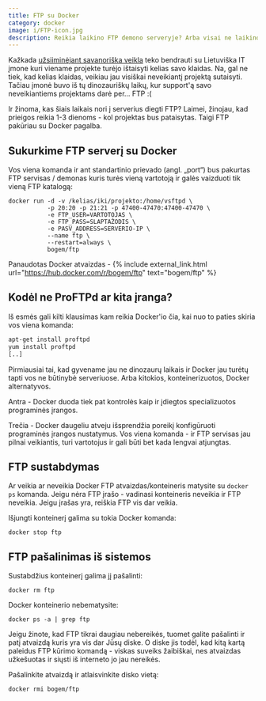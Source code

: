 ```yaml
---
title: FTP su Docker
category: docker
image: i/FTP-icon.jpg
description: Reikia laikino FTP demono serveryje? Arba visai ne laikino, bet konfigūruojamo FTP serviso Jūsų klientams? Su Docker pagalba tai tik kelios sekundės.
---
```


Kažkada [užsiiminėjant savanoriška veikla](/remigijus-jarmalavicius) teko bendrauti su Lietuviška IT įmone kuri viename projekte turėjo ištaisyti kelias savo klaidas. Na, gal ne tiek, kad kelias klaidas, veikiau jau visiškai neveikiantį projektą sutaisyti. Tačiau įmonė buvo iš tų dinozauriškų laikų, kur support'ą savo neveikiantiems projektams darė per... FTP :(

Ir žinoma, kas šiais laikais nori į serverius diegti FTP? Laimei, žinojau, kad prieigos reikia 1-3 dienoms - kol projektas bus pataisytas. Taigi FTP pakūriau su Docker pagalba.

## Sukurkime FTP serverį su Docker

Vos viena komanda ir ant standartinio prievado (angl. „port“) bus pakurtas FTP servisas / demonas kuris turės vieną vartotoją ir galės vaizduoti tik vieną FTP katalogą:

```
docker run -d -v /kelias/iki/projekto:/home/vsftpd \
           -p 20:20 -p 21:21 -p 47400-47470:47400-47470 \
           -e FTP_USER=VARTOTOJAS \
           -e FTP_PASS=SLAPTAŽODIS \
           -e PASV_ADDRESS=SERVERIO-IP \
           --name ftp \
           --restart=always \
           bogem/ftp
```

Panaudotas Docker atvaizdas - {% include external_link.html url="https://hub.docker.com/r/bogem/ftp" text="bogem/ftp" %}

## Kodėl ne ProFTPd ar kita įranga?

Iš esmės gali kilti klausimas kam reikia Docker'io čia, kai nuo to paties skiria vos viena komanda:

```bash
apt-get install proftpd
yum install proftpd
[..]
```

Pirmiausiai tai, kad gyvename jau ne dinozaurų laikais ir Docker jau turėtų tapti vos ne būtinybė serveriuose. Arba kitokios, konteinerizuotos, Docker alternatyvos.

Antra - Docker duoda tiek pat kontrolės kaip ir įdiegtos specializuotos programinės įrangos.

Trečia - Docker daugeliu atveju išsprendžia poreikį konfigūruoti programinės įrangos nustatymus. Vos viena komanda - ir FTP servisas jau pilnai veikiantis, turi vartotojus ir gali būti bet kada lengvai atjungtas.

## FTP sustabdymas

Ar veikia ar neveikia Docker FTP atvaizdas/konteineris matysite su `docker ps` komanda. Jeigu nėra FTP įrašo - vadinasi konteineris neveikia ir FTP neveikia. Jeigu įrašas yra, reiškia FTP vis dar veikia.

Išjungti konteinerį galima su tokia Docker komanda:

```
docker stop ftp
```

## FTP pašalinimas iš sistemos

Sustabdžius konteinerį galima jį pašalinti:

```
docker rm ftp
```

Docker konteinerio nebematysite:

```
docker ps -a | grep ftp
```

Jeigu žinote, kad FTP tikrai daugiau nebereikės, tuomet galite pašalinti ir patį atvaizdą kuris yra vis dar Jūsų diske. O diske jis todėl, kad kitą kartą paleidus FTP kūrimo komandą - viskas suveiks žaibiškai, nes atvaizdas užkešuotas ir siųsti iš interneto jo jau nereikės.

Pašalinkite atvaizdą ir atlaisvinkite disko vietą:

```
docker rmi bogem/ftp
```
